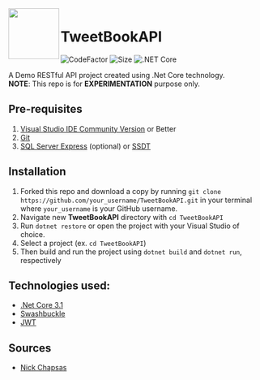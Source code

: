 <img src="https://upload.wikimedia.org/wikipedia/commons/e/ee/.NET_Core_Logo.svg" width="100" height="100" align="left" />

# TweetBookAPI

![CodeFactor](https://img.shields.io/codefactor/grade/github/jscastanos/TweetBookAPI)
![Size](https://img.shields.io/github/repo-size/jscastanos/TweetbookAPI)
![.NET Core](https://github.com/jscastanos/TweetBookAPI/workflows/.NET%20Core/badge.svg?branch=master)

A Demo RESTful API project created using .Net Core technology. </br>
**NOTE**: This repo is for **EXPERIMENTATION** purpose only.

## Pre-requisites

1. [Visual Studio IDE Community Version](https://visualstudio.microsoft.com/vs/) or Better
2. [Git](https://git-scm.com/)
3. [SQL Server Express](https://www.microsoft.com/en-us/sql-server/sql-server-downloads) (optional) or [SSDT](https://docs.microsoft.com/en-us/sql/ssdt/download-sql-server-data-tools-ssdt?view=sql-server-ver15)

## Installation

1. Forked this repo and download a copy by running `git clone https://github.com/your_username/TweetBookAPI.git` in your terminal where `your_username` is your GitHub username.
2. Navigate new **TweetBookAPI** directory with `cd TweetBookAPI`
3. Run `dotnet restore` or open the project with your Visual Studio of choice.
4. Select a project (ex. `cd TweetBookAPI`)
4. Then build and run the project using `dotnet build` and `dotnet run`, respectively


## Technologies used:

- [.Net Core 3.1](https://dotnet.microsoft.com/download/dotnet-core/3.1)
- [Swashbuckle](https://www.nuget.org/packages/Swashbuckle)
- [JWT](https://jwt.io/)

## Sources

- [Nick Chapsas](https://www.youtube.com/watch?v=sdlt3-ptt9g&list=PLUOequmGnXxOgmSDWU7Tl6iQTsOtyjtwU)
